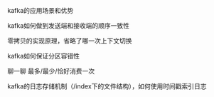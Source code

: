 kafka的应用场景和优势

kafka如何做到发送端和接收端的顺序一致性

零拷贝的实现原理，省略了哪一次上下文切换

kafka如何保证分区容错性

聊一聊 最多/最少/恰好消费一次

kafka的日志存储机制（/index下的文件结构），如何使用时间戳索引日志

